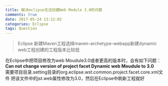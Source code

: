 ```yaml
---
title: 解决eclipse无法创建Web Module 3.0的问题
comments: true
date: 2017-05-24 13:12:02
categories: Eclipse
tags: Question
---
```



> Eclipse 新建Maven工程选择maven-archetype-webapp新建dynamic web工程创建的工程版本比较低

在Eclipse中把项目修改为web Moudule3.0或者更高的版本时，会有如下问题：  
**Can not change version of project facet Dynamic web Moudule to 3.0**  
需要项目目录.setting目录的org.eclipse.wst.common.project.facet.core.xml文件
把该文件中的jst.web属性修改为3.0，然后在Eclipse中刷新工程就好
